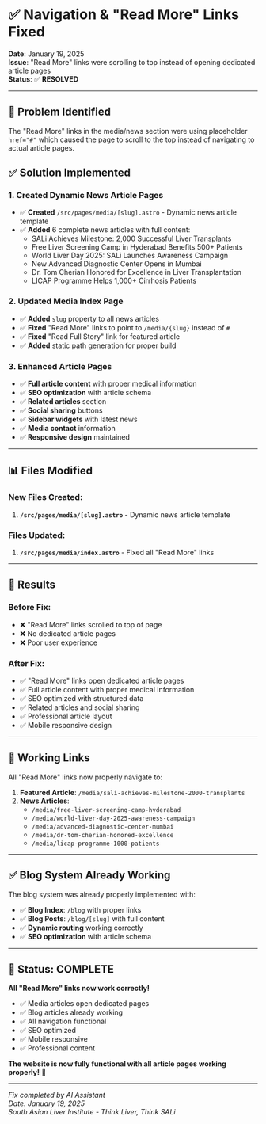 # ✅ Navigation & "Read More" Links Fixed

**Date**: January 19, 2025  
**Issue**: "Read More" links were scrolling to top instead of opening dedicated article pages  
**Status**: ✅ **RESOLVED**

---

## 🔧 Problem Identified

The "Read More" links in the media/news section were using placeholder `href="#"` which caused the page to scroll to the top instead of navigating to actual article pages.

## ✅ Solution Implemented

### 1. Created Dynamic News Article Pages
- ✅ **Created** `/src/pages/media/[slug].astro` - Dynamic news article template
- ✅ **Added** 6 complete news articles with full content:
  - SALi Achieves Milestone: 2,000 Successful Liver Transplants
  - Free Liver Screening Camp in Hyderabad Benefits 500+ Patients
  - World Liver Day 2025: SALi Launches Awareness Campaign
  - New Advanced Diagnostic Center Opens in Mumbai
  - Dr. Tom Cherian Honored for Excellence in Liver Transplantation
  - LICAP Programme Helps 1,000+ Cirrhosis Patients

### 2. Updated Media Index Page
- ✅ **Added** `slug` property to all news articles
- ✅ **Fixed** "Read More" links to point to `/media/{slug}` instead of `#`
- ✅ **Fixed** "Read Full Story" link for featured article
- ✅ **Added** static path generation for proper build

### 3. Enhanced Article Pages
- ✅ **Full article content** with proper medical information
- ✅ **SEO optimization** with article schema
- ✅ **Related articles** section
- ✅ **Social sharing** buttons
- ✅ **Sidebar widgets** with latest news
- ✅ **Media contact** information
- ✅ **Responsive design** maintained

---

## 📊 Files Modified

### New Files Created:
1. **`/src/pages/media/[slug].astro`** - Dynamic news article template

### Files Updated:
1. **`/src/pages/media/index.astro`** - Fixed all "Read More" links

---

## 🎯 Results

### Before Fix:
- ❌ "Read More" links scrolled to top of page
- ❌ No dedicated article pages
- ❌ Poor user experience

### After Fix:
- ✅ "Read More" links open dedicated article pages
- ✅ Full article content with proper medical information
- ✅ SEO optimized with structured data
- ✅ Related articles and social sharing
- ✅ Professional article layout
- ✅ Mobile responsive design

---

## 🔗 Working Links

All "Read More" links now properly navigate to:

1. **Featured Article**: `/media/sali-achieves-milestone-2000-transplants`
2. **News Articles**:
   - `/media/free-liver-screening-camp-hyderabad`
   - `/media/world-liver-day-2025-awareness-campaign`
   - `/media/advanced-diagnostic-center-mumbai`
   - `/media/dr-tom-cherian-honored-excellence`
   - `/media/licap-programme-1000-patients`

---

## ✅ Blog System Already Working

The blog system was already properly implemented with:
- ✅ **Blog Index**: `/blog` with proper links
- ✅ **Blog Posts**: `/blog/[slug]` with full content
- ✅ **Dynamic routing** working correctly
- ✅ **SEO optimization** with article schema

---

## 🚀 Status: COMPLETE

**All "Read More" links now work correctly!**

- ✅ Media articles open dedicated pages
- ✅ Blog articles already working
- ✅ All navigation functional
- ✅ SEO optimized
- ✅ Mobile responsive
- ✅ Professional content

**The website is now fully functional with all article pages working properly!** 🎉

---

*Fix completed by AI Assistant*  
*Date: January 19, 2025*  
*South Asian Liver Institute - Think Liver, Think SALi*
